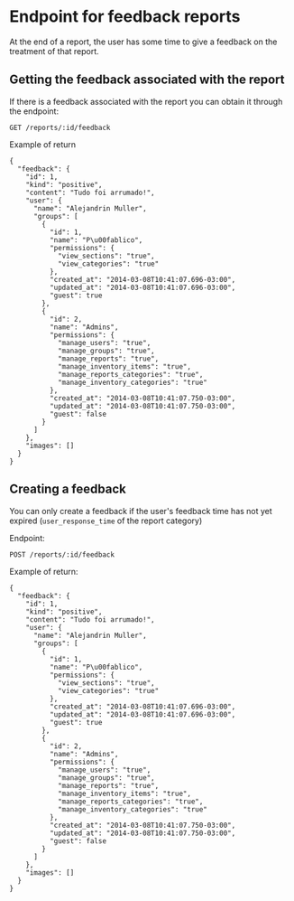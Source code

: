 # Endpoint for feedback reports

At the end of a report, the user has some time to give a feedback on the treatment of that report.

## Getting the feedback associated with the report

If there is a feedback associated with the report you can obtain it through the endpoint:

    GET /reports/:id/feedback

Example of return

    {
      "feedback": {
        "id": 1,
        "kind": "positive",
        "content": "Tudo foi arrumado!",
        "user": {
          "name": "Alejandrin Muller",
          "groups": [
            {
              "id": 1,
              "name": "P\u00fablico",
              "permissions": {
                "view_sections": "true",
                "view_categories": "true"
              },
              "created_at": "2014-03-08T10:41:07.696-03:00",
              "updated_at": "2014-03-08T10:41:07.696-03:00",
              "guest": true
            },
            {
              "id": 2,
              "name": "Admins",
              "permissions": {
                "manage_users": "true",
                "manage_groups": "true",
                "manage_reports": "true",
                "manage_inventory_items": "true",
                "manage_reports_categories": "true",
                "manage_inventory_categories": "true"
              },
              "created_at": "2014-03-08T10:41:07.750-03:00",
              "updated_at": "2014-03-08T10:41:07.750-03:00",
              "guest": false
            }
          ]
        },
        "images": []
      }
    }

## Creating a feedback

You can only create a feedback if the user's feedback time has not yet expired (`user_response_time` of the report category)

Endpoint:

    POST /reports/:id/feedback

Example of return:

    {
      "feedback": {
        "id": 1,
        "kind": "positive",
        "content": "Tudo foi arrumado!",
        "user": {
          "name": "Alejandrin Muller",
          "groups": [
            {
              "id": 1,
              "name": "P\u00fablico",
              "permissions": {
                "view_sections": "true",
                "view_categories": "true"
              },
              "created_at": "2014-03-08T10:41:07.696-03:00",
              "updated_at": "2014-03-08T10:41:07.696-03:00",
              "guest": true
            },
            {
              "id": 2,
              "name": "Admins",
              "permissions": {
                "manage_users": "true",
                "manage_groups": "true",
                "manage_reports": "true",
                "manage_inventory_items": "true",
                "manage_reports_categories": "true",
                "manage_inventory_categories": "true"
              },
              "created_at": "2014-03-08T10:41:07.750-03:00",
              "updated_at": "2014-03-08T10:41:07.750-03:00",
              "guest": false
            }
          ]
        },
        "images": []
      }
    }
